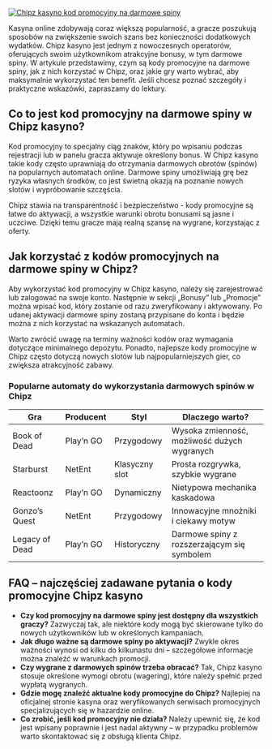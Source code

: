 [![Chipz kasyno kod promocyjny na darmowe spiny](https://123-caf.pages.dev/gitsignup.png)](https://vrmoo.ru/Bt82HjjY)

<div>     <p>Kasyna online zdobywają coraz większą popularność, a gracze poszukują sposobów na zwiększenie swoich szans bez konieczności dodatkowych wydatków. Chipz kasyno jest jednym z nowoczesnych operatorów, oferujących swoim użytkownikom atrakcyjne bonusy, w tym darmowe spiny. W artykule przedstawimy, czym są kody promocyjne na darmowe spiny, jak z nich korzystać w Chipz, oraz jakie gry warto wybrać, aby maksymalnie wykorzystać ten benefit. Jeśli chcesz poznać szczegóły i praktyczne wskazówki, zapraszamy do lektury.</p>    <h2>Co to jest kod promocyjny na darmowe spiny w Chipz kasyno?</h2>   <p>Kod promocyjny to specjalny ciąg znaków, który po wpisaniu podczas rejestracji lub w panelu gracza aktywuje określony bonus. W Chipz kasyno takie kody często uprawniają do otrzymania darmowych obrotów (spinów) na popularnych automatach online. Darmowe spiny umożliwiają grę bez ryzyka własnych środków, co jest świetną okazją na poznanie nowych slotów i wypróbowanie szczęścia.</p>   <p>Chipz stawia na transparentność i bezpieczeństwo - kody promocyjne są łatwe do aktywacji, a wszystkie warunki obrotu bonusami są jasne i uczciwe. Dzięki temu gracze mają realną szansę na wygrane, korzystając z oferty.</p>    <h2>Jak korzystać z kodów promocyjnych na darmowe spiny w Chipz?</h2>   <p>Aby wykorzystać kod promocyjny w Chipz kasyno, należy się zarejestrować lub zalogować na swoje konto. Następnie w sekcji „Bonusy” lub „Promocje” można wpisać kod, który zostanie od razu zweryfikowany i aktywowany. Po udanej aktywacji darmowe spiny zostaną przypisane do konta i będzie można z nich korzystać na wskazanych automatach.</p>   <p>Warto zwrócić uwagę na terminy ważności kodów oraz wymagania dotyczące minimalnego depozytu. Ponadto, najlepsze kody promocyjne w Chipz często dotyczą nowych slotów lub najpopularniejszych gier, co zwiększa atrakcyjność zabawy.</p>    <h3>Popularne automaty do wykorzystania darmowych spinów w Chipz</h3>   <table>     <thead>       <tr>         <th>Gra</th>         <th>Producent</th>         <th>Styl</th>         <th>Dlaczego warto?</th>       </tr>     </thead>     <tbody>       <tr>         <td>Book of Dead</td>         <td>Play’n GO</td>         <td>Przygodowy</td>         <td>Wysoka zmienność, możliwość dużych wygranych</td>       </tr>       <tr>         <td>Starburst</td>         <td>NetEnt</td>         <td>Klasyczny slot</td>         <td>Prosta rozgrywka, szybkie wygrane</td>       </tr>       <tr>         <td>Reactoonz</td>         <td>Play’n GO</td>         <td>Dynamiczny</td>         <td>Nietypowa mechanika kaskadowa</td>       </tr>       <tr>         <td>Gonzo’s Quest</td>         <td>NetEnt</td>         <td>Przygodowy</td>         <td>Innowacyjne mnożniki i ciekawy motyw</td>       </tr>       <tr>         <td>Legacy of Dead</td>         <td>Play’n GO</td>         <td>Historyczny</td>         <td>Darmowe spiny z rozszerzającym się symbolem</td>       </tr>     </tbody>   </table>    <h2>FAQ – najczęściej zadawane pytania o kody promocyjne Chipz kasyno</h2>   <ul>     <li><strong>Czy kod promocyjny na darmowe spiny jest dostępny dla wszystkich graczy?</strong>         Zazwyczaj tak, ale niektóre kody mogą być skierowane tylko do nowych użytkowników lub w określonych kampaniach.</li>     <li><strong>Jak długo ważne są darmowe spiny po aktywacji?</strong>         Zwykle okres ważności wynosi od kilku do kilkunastu dni – szczegółowe informacje można znaleźć w warunkach promocji.</li>     <li><strong>Czy wygrane z darmowych spinów trzeba obracać?</strong>         Tak, Chipz kasyno stosuje określone wymogi obrotu (wagering), które należy spełnić przed wypłatą wygranych.</li>     <li><strong>Gdzie mogę znaleźć aktualne kody promocyjne do Chipz?</strong>         Najlepiej na oficjalnej stronie kasyna oraz weryfikowanych serwisach promocyjnych specjalizujących się w hazardzie online.</li>     <li><strong>Co zrobić, jeśli kod promocyjny nie działa?</strong>         Należy upewnić się, że kod jest wpisany poprawnie i jest nadal aktywny – w przypadku problemów warto skontaktować się z obsługą klienta Chipz.</li>   </ul> </div>